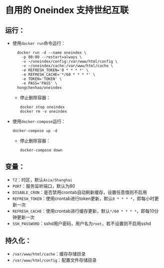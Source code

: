 # 自用的 Oneindex 支持世纪互联

## 运行：

- 使用`docker run`命令运行：

    ```
      docker run -d --name oneindex \
        -p 80:80 --restart=always \
        -v ~/oneindex/config:/var/www/html/config \
        -v ~/oneindex/cache:/var/www/html/cache \
        -e REFRESH_TOKEN='0 * * * *' \
        -e REFRESH_CACHE='*/60 * * * *' \
        -e TOKEN='TOKEN' \
        -e PASS='PASS' \
      hongchenhao/oneindex
    ```

    - 停止删除容器：
        ```
        docker stop oneindex
        docker rm -v oneindex
        ```

- 使用`docker-compose`运行：

    ```
    docker-compose up -d
    ```

    - 停止删除容器：
        ```
        docker-compose down
        ```

## 变量：

- `TZ`：时区，默认`Asia/Shanghai`
- `PORT`：服务监听端口，默认为80
- `DISABLE_CRON`：是否禁用crontab自动刷新缓存，设置任意值则不启用
- `REFRESH_TOKEN`：使用crontab进行token更新，默认`0 * * * *`，即每小时更新一次
- `REFRESH_CACHE`：使用crontab进行缓存更新，默认`*/60 * * * *`，即每10分钟更新一次
- `SSH_PASSWORD`：sshd用户密码，用户名为`root`，若不设置则不启用sshd

## 持久化：

- `/var/www/html/cache`：缓存存储目录
- `/var/www/html/config`：配置文件存储目录
